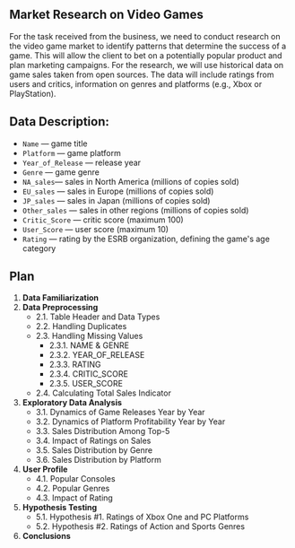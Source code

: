## Market Research on Video Games
For the task received from the business, we need to conduct research on the video game market to identify patterns that determine the success of a game. This will allow the client to bet on a potentially popular product and plan marketing campaigns. For the research, we will use historical data on game sales taken from open sources. The data will include ratings from users and critics, information on genres and platforms (e.g., Xbox or PlayStation).

## Data Description:
* `Name` — game title
* `Platform` — game platform
* `Year_of_Release` — release year
* `Genre` — game genre
* `NA_sales`— sales in North America (millions of copies sold)
* `EU_sales` — sales in Europe (millions of copies sold)
* `JP_sales` — sales in Japan (millions of copies sold)
* `Other_sales` — sales in other regions (millions of copies sold)
* `Critic_Score` — critic score (maximum 100)
* `User_Score` — user score (maximum 10)
* `Rating` — rating by the ESRB organization, defining the game's age category

## Plan
1. **Data Familiarization**  
2. **Data Preprocessing**  
   - 2.1. Table Header and Data Types  
   - 2.2. Handling Duplicates  
   - 2.3. Handling Missing Values  
      - 2.3.1. NAME & GENRE  
      - 2.3.2. YEAR_OF_RELEASE  
      - 2.3.3. RATING  
      - 2.3.4. CRITIC_SCORE  
      - 2.3.5. USER_SCORE  
   - 2.4. Calculating Total Sales Indicator  
3. **Exploratory Data Analysis**  
   - 3.1. Dynamics of Game Releases Year by Year  
   - 3.2. Dynamics of Platform Profitability Year by Year  
   - 3.3. Sales Distribution Among Top-5  
   - 3.4. Impact of Ratings on Sales  
   - 3.5. Sales Distribution by Genre  
   - 3.6. Sales Distribution by Platform  
4. **User Profile**  
   - 4.1. Popular Consoles  
   - 4.2. Popular Genres  
   - 4.3. Impact of Rating  
5. **Hypothesis Testing**  
   - 5.1. Hypothesis #1. Ratings of Xbox One and PC Platforms  
   - 5.2. Hypothesis #2. Ratings of Action and Sports Genres  
6. **Conclusions**
